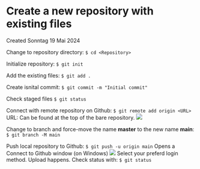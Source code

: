 # Create a new repository with existing files
Created Sonntag 19 Mai 2024

Change to repository directory:
``$ cd <Repository>``

Initialize repository:
``$ git init``

Add the existing files:
``$ git add .``

Create isnital commit:
``$ git commit -m "Initial commit"``

Check staged files
``$ git status``

Connect with remote repository on Github:
``$ git remote add origin <URL>``
URL:	Can be found at the top of the bare repository.
![](./Create_a_new_repository_with_existing_files/pasted_image.png)

Change to branch and force-move the name **master** to the new name **main**:
``$ git branch -M main``

Push local repository to Github:
``$ git push -u origin main``
Opens a Connect to Github window (on Windows)
![](./Create_a_new_repository_with_existing_files/pasted_image001.png)
Select your preferd login method.
Upload happens.
Check status with:
``$ git status``

